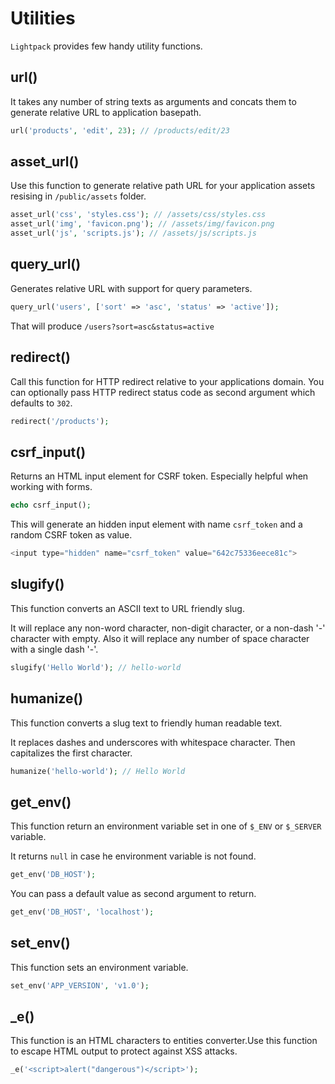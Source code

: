 # Utilities

`Lightpack` provides few handy utility functions.

## url()

It takes any number of string texts as arguments and concats them to generate relative URL to application basepath. 

```php
url('products', 'edit', 23); // /products/edit/23
```

## asset_url()

Use this function to generate relative path URL for your application assets resising in `/public/assets` folder.

```php
asset_url('css', 'styles.css'); // /assets/css/styles.css
asset_url('img', 'favicon.png'); // /assets/img/favicon.png
asset_url('js', 'scripts.js'); // /assets/js/scripts.js
```

## query_url()

Generates relative URL with support for query parameters.

```php
query_url('users', ['sort' => 'asc', 'status' => 'active']);
```

That will produce `/users?sort=asc&status=active`

## redirect()

Call this function for HTTP redirect relative to your applications domain. You can optionally pass HTTP redirect status code as second argument which defaults to `302`.

```php
redirect('/products');
```

## csrf_input()

Returns an HTML input element for CSRF token. Especially helpful when working with forms.

```php
echo csrf_input();
```

This will generate an hidden input element with name `csrf_token` and a random CSRF token as value.

```php
<input type="hidden" name="csrf_token" value="642c75336eece81c">
```

## slugify()

This function converts an ASCII text to URL friendly slug. 

It will replace any non-word character, non-digit character, or a non-dash '-' character with empty. Also it will replace any number of space character with a single dash '-'.

```php
slugify('Hello World'); // hello-world
```

## humanize()

This function converts a slug text to friendly human readable text.

It replaces dashes and underscores with whitespace character. Then capitalizes the first character.

```php
humanize('hello-world'); // Hello World
```

## get_env()

This function return an environment variable set in one of `$_ENV` or `$_SERVER` variable. 

It returns `null` in case he environment variable is not found.

```php
get_env('DB_HOST');
```

You can pass a default value as second argument to return.

```php
get_env('DB_HOST', 'localhost');
```

## set_env()

This function sets an environment variable.

```php
set_env('APP_VERSION', 'v1.0');
```

## _e()

This function is an HTML characters to entities converter.Use this function to escape HTML output to protect against XSS attacks.

```php
_e('<script>alert("dangerous")</script>');
```